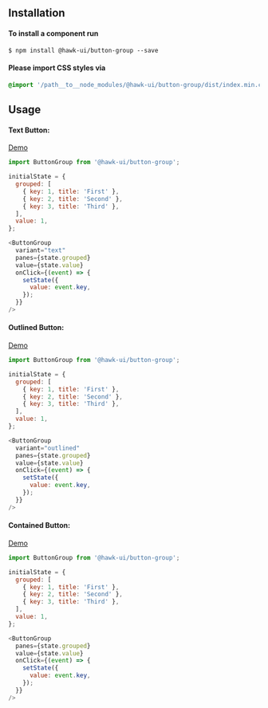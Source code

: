 ## Installation


#### To install a component run
`$ npm install @hawk-ui/button-group --save`


#### Please import CSS styles via
```scss noeditor
@import '/path__to__node_modules/@hawk-ui/button-group/dist/index.min.css
```


## Usage

#### Text Button:
[Demo](https://hawk.oncrypt.co/#!/ButtonGroup/1)
```js static
import ButtonGroup from '@hawk-ui/button-group';
```
```js
initialState = {
  grouped: [
    { key: 1, title: 'First' },
    { key: 2, title: 'Second' },
    { key: 3, title: 'Third' },
  ],
  value: 1,
};

<ButtonGroup
  variant="text"
  panes={state.grouped}
  value={state.value}
  onClick={(event) => {
    setState({
      value: event.key,
    });
  }}
/>
```


#### Outlined Button:
[Demo](https://hawk.oncrypt.co/#!/ButtonGroup/3)
```js static
import ButtonGroup from '@hawk-ui/button-group';
```
```js
initialState = {
  grouped: [
    { key: 1, title: 'First' },
    { key: 2, title: 'Second' },
    { key: 3, title: 'Third' },
  ],
  value: 1,
};

<ButtonGroup
  variant="outlined"
  panes={state.grouped}
  value={state.value}
  onClick={(event) => {
    setState({
      value: event.key,
    });
  }}
/>
```

#### Contained Button:
[Demo](https://hawk.oncrypt.co/#!/ButtonGroup/5)
```js static
import ButtonGroup from '@hawk-ui/button-group';
```
```js
initialState = {
  grouped: [
    { key: 1, title: 'First' },
    { key: 2, title: 'Second' },
    { key: 3, title: 'Third' },
  ],
  value: 1,
};

<ButtonGroup
  panes={state.grouped}
  value={state.value}
  onClick={(event) => {
    setState({
      value: event.key,
    });
  }}
/>
```

